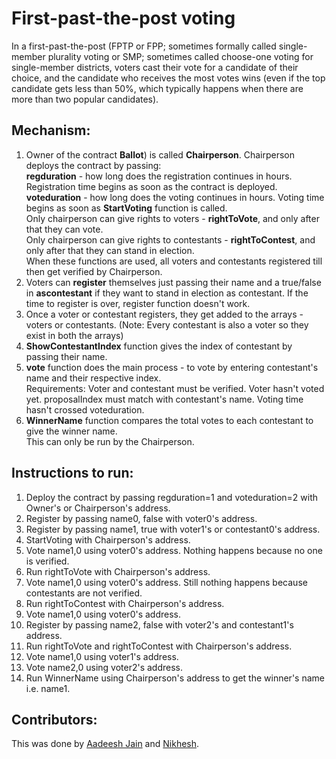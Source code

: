 # First-past-the-post voting

In a first-past-the-post (FPTP or FPP; sometimes formally called single-member plurality voting or SMP; sometimes called choose-one voting for single-member districts,
voters cast their vote for a candidate of their choice, and the candidate who receives the most votes wins (even if the top candidate gets less than 50%, which typically happens
when there are more than two popular candidates).

## Mechanism:

1. Owner of the contract <b>Ballot</b>) is called <b>Chairperson</b>. Chairperson deploys the contract by passing: <br>
<b>regduration</b> - how long does the registration continues in hours. Registration time begins as soon as the contract is deployed.<br> 
<b>voteduration</b> - how long does the voting continues in hours. Voting time begins as soon as <b>StartVoting</b> function is called. <br>
Only chairperson can give rights to voters - <b>rightToVote</b>, and only after that they can vote. <br>
Only chairperson can give rights to contestants - <b>rightToContest</b>, and only after that they can stand in election.<br>
When these functions are used, all voters and contestants registered till then get verified by Chairperson.
2. Voters can <b>register</b> themselves just passing their name and a true/false in <b>ascontestant</b> if they want to stand in election as contestant. If the time to register is over, register function doesn't work. <br>
3. Once a voter or contestant registers, they get added to the arrays - voters or contestants. (Note: Every contestant is also a voter so they exist in both the arrays)
4. <b>ShowContestantIndex</b> function gives the index of contestant by passing their name.
5. <b>vote</b> function does the main process - to vote by entering contestant's name and their respective index. <br>
Requirements: Voter and contestant must be verified. Voter hasn't voted yet. proposalIndex must match with contestant's name. Voting time hasn't crossed voteduration.
6. <b>WinnerName</b> function compares the total votes to each contestant to give the winner name.<br>
This can only be run by the Chairperson.

## Instructions to run:

1. Deploy the contract by passing regduration=1 and voteduration=2 with Owner's or Chairperson's address.
2. Register by passing name0, false with voter0's address.
3. Register by passing name1, true with voter1's or contestant0's address.
6. StartVoting with Chairperson's address.
7. Vote name1,0 using voter0's address. Nothing happens because no one is verified.
8. Run rightToVote with Chairperson's address.
9. Vote name1,0 using voter0's address. Still nothing happens because contestants are not verified.
10. Run rightToContest with Chairperson's address.
11. Vote name1,0 using voter0's address.
12. Register by passing name2, false with voter2's and contestant1's address.
16. Run rightToVote and rightToContest with Chairperson's address.
17. Vote name1,0 using voter1's address.
18. Vote name2,0 using voter2's address.
19. Run WinnerName using  Chairperson's address to get the winner's name i.e. name1.

## Contributors:
This was done by [Aadeesh Jain](https://github.com/Aadeesh74) and [Nikhesh](https://github.com/nikheshd).
